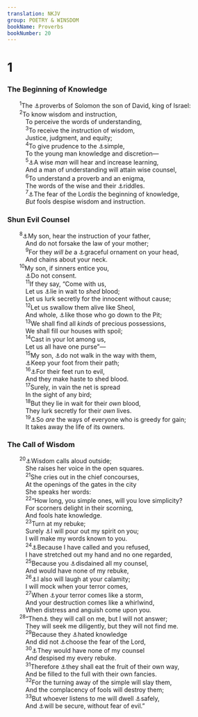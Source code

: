 ```yaml
---
translation: NKJV
group: POETRY & WINSDOM
bookName: Proverbs 
bookNumber: 20
---
```


<div class="title"><h1>1</h1><h3>The Beginning of Knowledge</h3></div>
<span class="verse ch_1_1">  <sup>1</sup>The <a data-toggle="tooltip" data-placement="bottom" title="1 Kin. 4:32; Prov. 10:1; 25:1; Eccl. 12:9">⚓</a>proverbs of Solomon the son of David, king of Israel:<br/></span>
<span class="verse ch_1_2">  <sup>2</sup>To know wisdom and instruction,<br/>   To perceive the words of understanding,<br/></span>
<span class="verse ch_1_3">   <sup>3</sup>To receive the instruction of wisdom,<br/>   Justice, judgment, and equity;<br/></span>
<span class="verse ch_1_4">   <sup>4</sup>To give prudence to the <a data-toggle="tooltip" data-placement="bottom" title="Prov. 9:4">⚓</a>simple,<br/>   To the young man knowledge and discretion—<br/></span>
<span class="verse ch_1_5">   <sup>5</sup><a data-toggle="tooltip" data-placement="bottom" title="Prov. 9:9">⚓</a>A wise <i>man</i> will hear and increase learning,<br/>   And a man of understanding will attain wise counsel,<br/></span>
<span class="verse ch_1_6">   <sup>6</sup>To understand a proverb and an enigma,<br/>   The words of the wise and their <a data-toggle="tooltip" data-placement="bottom" title="Num. 12:8; Ps. 78:2; Dan. 8:23">⚓</a>riddles.<br/></span>
<span class="verse ch_1_7">   <sup>7</sup><a data-toggle="tooltip" data-placement="bottom" title="Job 28:28; Ps. 111:10; Prov. 9:10; 15:33; (Eccl. 12:13)">⚓</a>The fear of the Lord<i>is</i> the beginning of knowledge,<br/>   <i>But</i> fools despise wisdom and instruction.<br/></span>
<div class="title"><h3>Shun Evil Counsel</h3></div>
<span class="verse ch_1_8">  <sup>8</sup><a data-toggle="tooltip" data-placement="bottom" title="Prov. 4:1">⚓</a>My son, hear the instruction of your father,<br/>   And do not forsake the law of your mother;<br/></span>
<span class="verse ch_1_9">   <sup>9</sup>For they <i>will</i> <i>be</i> a <a data-toggle="tooltip" data-placement="bottom" title="Prov. 3:22">⚓</a>graceful ornament on your head,<br/>   And chains about your neck.<br/></span>
<span class="verse ch_1_10">  <sup>10</sup>My son, if sinners entice you,<br/>   <a data-toggle="tooltip" data-placement="bottom" title="Gen. 39:7–10; Deut. 13:8; Ps. 50:18; (Eph. 5:11)">⚓</a>Do not consent.<br/></span>
<span class="verse ch_1_11">   <sup>11</sup>If they say, “Come with us,<br/>   Let us <a data-toggle="tooltip" data-placement="bottom" title="Prov. 12:6; Jer. 5:26">⚓</a>lie in wait to <i>shed</i> blood;<br/>   Let us lurk secretly for the innocent without cause;<br/></span>
<span class="verse ch_1_12">   <sup>12</sup>Let us swallow them alive like Sheol,<br/>   And whole, <a data-toggle="tooltip" data-placement="bottom" title="Ps. 28:1">⚓</a>like those who go down to the Pit;<br/></span>
<span class="verse ch_1_13">   <sup>13</sup>We shall find all <i>kinds</i> of precious possessions,<br/>   We shall fill our houses with spoil;<br/></span>
<span class="verse ch_1_14">   <sup>14</sup>Cast in your lot among us,<br/>   Let us all have one purse”—<br/></span>
<span class="verse ch_1_15">   <sup>15</sup>My son, <a data-toggle="tooltip" data-placement="bottom" title="Ps. 1:1; Prov. 4:14">⚓</a>do not walk in the way with them,<br/>   <a data-toggle="tooltip" data-placement="bottom" title="Ps. 119:101">⚓</a>Keep your foot from their path;<br/></span>
<span class="verse ch_1_16">   <sup>16</sup><a data-toggle="tooltip" data-placement="bottom" title="Prov. 6:17, 18; (Is. 59:7); Rom. 3:15">⚓</a>For their feet run to evil,<br/>   And they make haste to shed blood.<br/></span>
<span class="verse ch_1_17">   <sup>17</sup>Surely, in vain the net is spread<br/>   In the sight of any bird;<br/></span>
<span class="verse ch_1_18">   <sup>18</sup>But they lie in wait for their <i>own</i> blood,<br/>   They lurk secretly for their <i>own</i> lives.<br/></span>
<span class="verse ch_1_19">   <sup>19</sup><a data-toggle="tooltip" data-placement="bottom" title="Prov. 15:27; (1 Tim. 6:10)">⚓</a>So <i>are</i> the ways of everyone who is greedy for gain;<br/>   It takes away the life of its owners.<br/></span>
<div class="title"><h3>The Call of Wisdom</h3></div>
<span class="verse ch_1_20">  <sup>20</sup><a data-toggle="tooltip" data-placement="bottom" title="Prov. 8:1; 9:3; (John 7:37)">⚓</a>Wisdom calls aloud outside;<br/>   She raises her voice in the open squares.<br/></span>
<span class="verse ch_1_21">   <sup>21</sup>She cries out in the chief concourses,<br/>   At the openings of the gates in the city<br/>   She speaks her words:<br/></span>
<span class="verse ch_1_22">   <sup>22</sup>“How long, you simple ones, will you love simplicity?<br/>   For scorners delight in their scorning,<br/>   And fools hate knowledge.<br/></span>
<span class="verse ch_1_23">   <sup>23</sup>Turn at my rebuke;<br/>   Surely <a data-toggle="tooltip" data-placement="bottom" title="Is. 32:15; Joel 2:28; (John 7:39)">⚓</a>I will pour out my spirit on you;<br/>   I will make my words known to you.<br/></span>
<span class="verse ch_1_24">   <sup>24</sup><a data-toggle="tooltip" data-placement="bottom" title="Is. 65:12; 66:4; Jer. 7:13; Zech. 7:11">⚓</a>Because I have called and you refused,<br/>   I have stretched out my hand and no one regarded,<br/></span>
<span class="verse ch_1_25">   <sup>25</sup>Because you <a data-toggle="tooltip" data-placement="bottom" title="Ps. 107:11; Luke 7:30">⚓</a>disdained all my counsel,<br/>   And would have none of my rebuke,<br/></span>
<span class="verse ch_1_26">   <sup>26</sup><a data-toggle="tooltip" data-placement="bottom" title="Ps. 2:4">⚓</a>I also will laugh at your calamity;<br/>   I will mock when your terror comes,<br/></span>
<span class="verse ch_1_27">   <sup>27</sup>When <a data-toggle="tooltip" data-placement="bottom" title="(Prov. 10:24, 25)">⚓</a>your terror comes like a storm,<br/>   And your destruction comes like a whirlwind,<br/>   When distress and anguish come upon you.<br/></span>
<span class="verse ch_1_28">  <sup>28</sup>“Then<a data-toggle="tooltip" data-placement="bottom" title="1 Sam. 8:18; Job 27:9; 35:12; Ps. 18:41; Is. 1:15; Jer. 11:11; 14:12; Ezek. 8:18; Mic. 3:4; Zech. 7:13; (James 4:3)">⚓</a> they will call on me, but I will not answer;<br/>   They will seek me diligently, but they will not find me.<br/></span>
<span class="verse ch_1_29">   <sup>29</sup>Because they <a data-toggle="tooltip" data-placement="bottom" title="Job 21:14; Prov. 1:22">⚓</a>hated knowledge<br/>   And did not <a data-toggle="tooltip" data-placement="bottom" title="Ps. 119:173">⚓</a>choose the fear of the Lord,<br/></span>
<span class="verse ch_1_30">   <sup>30</sup><a data-toggle="tooltip" data-placement="bottom" title="Ps. 81:11; Prov. 1:25">⚓</a>They would have none of my counsel<br/>   <i>And</i> despised my every rebuke.<br/></span>
<span class="verse ch_1_31">   <sup>31</sup>Therefore <a data-toggle="tooltip" data-placement="bottom" title="Job 4:8; Prov. 5:22, 23; 22:8; Is. 3:11; Jer. 6:19">⚓</a>they shall eat the fruit of their own way,<br/>   And be filled to the full with their own fancies.<br/></span>
<span class="verse ch_1_32">   <sup>32</sup>For the turning away of the simple will slay them,<br/>   And the complacency of fools will destroy them;<br/></span>
<span class="verse ch_1_33">   <sup>33</sup>But whoever listens to me will dwell <a data-toggle="tooltip" data-placement="bottom" title="Prov. 3:24–26">⚓</a>safely,<br/>   And <a data-toggle="tooltip" data-placement="bottom" title="Ps. 112:7">⚓</a>will be secure, without fear of evil.”<br/></span>
